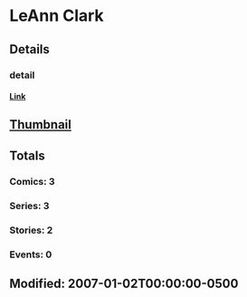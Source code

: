# LeAnn  Clark 
## Details
### detail
#### [Link](http://marvel.com/comics/creators/4001/leann_clark?utm_campaign=apiRef&utm_source=225578a89fc76f3d20fbffda5d17a88d)
## [Thumbnail](http://i.annihil.us/u/prod/marvel/i/mg/b/40/image_not_available.jpg)
## Totals
### Comics: 3
### Series: 3
### Stories: 2
### Events: 0
## Modified: 2007-01-02T00:00:00-0500